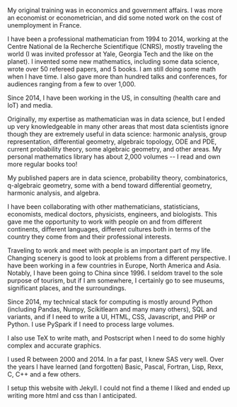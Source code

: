 My original training was in economics and government affairs. I was more an economist or econometrician, and did some noted work on the cost of unemployment in France.

I have been a professional mathematician from 1994 to 2014, working at the Centre National de la Recherche Scientifique (CNRS), mostly traveling the world (I was invited professor at Yale, Georgia Tech and the like on the planet). I invented some new mathematics, including some data science, wrote over 50 refereed papers, and 5 books. I am still doing some math when I have time. I also gave more than hundred talks and conferences, for audiences ranging from a few to over 1,000.

Since 2014, I have been working in the US, in consulting (health care and IoT) and media.

Originally, my expertise as mathematician was in data science, but I ended up very knowledgeable in many other areas that most data scientists ignore though they are extremely useful in data science: harmonic analysis, group representation, differential geometry, algebraic topology, ODE and PDE, current probability theory, some algebraic geometry, and other areas. My personal mathematics library has about 2,000 volumes -- I read and own more regular books too!

My published papers are in data science, probability theory, combinatorics, q-algebraic geometry, some with a bend toward differential geometry, harmonic analysis, and algebra.

I have been collaborating with other mathematicians, statisticians, economists, medical doctors, physicists, engineers, and biologists. This gave me the opportunity to work with people on and from different continents, different languages, different cultures both in terms of the country they come from and their professional interests.

Traveling to work and meet with people is an important part of my life. Changing scenery is good to look at problems from a different perspective. I have been working in a few countries in Europe, North America and Asia. Notably, I have been going to China since 1996. I seldom travel to the sole purpose of tourism, but if I am somewhere, I certainly go to see museums, significant places, and the surroundings.

Since 2014, my technical stack for computing is mostly around Python (including Pandas, Numpy, Scikitlearn and many many others), SQL and variants, and if I need to write a UI, HTML, CSS, Javascript, and PHP or Python. I use PySpark if I need to process large volumes.

I also use TeX to write math, and Postscript when I need to do some highly complex and accurate graphics. 

I used R between 2000 and 2014. In a far past, I knew SAS very well. Over the years I have learned (and forgotten) Basic, Pascal, Fortran, Lisp, Rexx, C, C++ and a few others. 

I setup this website with Jekyll. I could not find a theme I liked and ended up writing more html and css than I anticipated.
